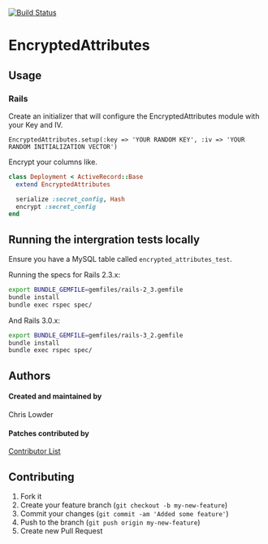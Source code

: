 [![Build Status](https://secure.travis-ci.org/clowder/encrypted-attributes.png)](http://travis-ci.org/clowder/encrypted-attributes)

# EncryptedAttributes

## Usage

### Rails

Create an initializer that will configure the EncryptedAttributes module with your Key and IV.

```
EncryptedAttributes.setup(:key => 'YOUR RANDOM KEY', :iv => 'YOUR RANDOM INITIALIZATION VECTOR')
```

Encrypt your columns like.

```ruby
class Deployment < ActiveRecord::Base
  extend EncryptedAttributes

  serialize :secret_config, Hash
  encrypt :secret_config
end
```

## Running the intergration tests locally

Ensure you have a MySQL table called `encrypted_attributes_test`.

Running the specs for Rails 2.3.x:

```bash
export BUNDLE_GEMFILE=gemfiles/rails-2_3.gemfile
bundle install
bundle exec rspec spec/
```

And Rails 3.0.x:

```bash
export BUNDLE_GEMFILE=gemfiles/rails-3_2.gemfile
bundle install
bundle exec rspec spec/
```

## Authors

#### Created and maintained by
Chris Lowder

#### Patches contributed by
[Contributor List](https://github.com/clowder/encrypted-attributes/contributors)

## Contributing

1. Fork it
2. Create your feature branch (`git checkout -b my-new-feature`)
3. Commit your changes (`git commit -am 'Added some feature'`)
4. Push to the branch (`git push origin my-new-feature`)
5. Create new Pull Request
